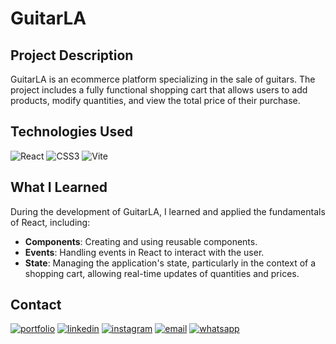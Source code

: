 # GuitarLA

## Project Description
GuitarLA is an ecommerce platform specializing in the sale of guitars. The project includes a fully functional shopping cart that allows users to add products, modify quantities, and view the total price of their purchase.

## Technologies Used
![React](https://img.shields.io/badge/React-20232A?style=for-the-badge&logo=react&logoColor=61DAFB) 
![CSS3](https://img.shields.io/badge/CSS3-1572B6?style=for-the-badge&logo=css3&logoColor=white)
![Vite](https://img.shields.io/badge/Vite-B73BFE?style=for-the-badge&logo=vite&logoColor=FFD62E)

## What I Learned
During the development of GuitarLA, I learned and applied the fundamentals of React, including:
- **Components**: Creating and using reusable components.
- **Events**: Handling events in React to interact with the user.
- **State**: Managing the application's state, particularly in the context of a shopping cart, allowing real-time updates of quantities and prices.

## Contact
[![portfolio](https://img.shields.io/badge/my_portfolio-000?style=for-the-badge&logo=ko-fi&logoColor=white)](https://aimarbusta.netlify.app/)
[![linkedin](https://img.shields.io/badge/linkedin-0A66C2?style=for-the-badge&logo=linkedin&logoColor=white)](https://www.linkedin.com/in/aimarbustamante/)
[![instagram](https://img.shields.io/badge/Instagram-E4405F?style=for-the-badge&logo=instagram&logoColor=white)](https://www.instagram.com/aimarbusta.dev/) 
[![email](https://img.shields.io/badge/Microsoft_Outlook-0078D4?style=for-the-badge&logo=microsoft-outlook&logoColor=white)](mailto:aimarbustamante379@hotmail.com) 
[![whatsapp](https://img.shields.io/badge/WhatsApp-25D366?style=for-the-badge&logo=whatsapp&logoColor=white)](https://wa.me/65167602) 